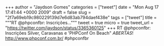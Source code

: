 
+++
author = "Jaydson Gomes"
categories = ["tweet"]
date = "Mon Aug 17 17:41:44 +0000 2009"
draft = false
slug = "2f7a69eb19c980229139d7e6d83ab794daef438e"
tags = ["tweet"]
title = """RT @phpconfbr: Inscrições..."""
tweet = true
micro = true
tweet_url = "https://twitter.com/jaydson/status/3365360125"
+++
RT @phpconfbr: Inscrições Silver, Caravanas e 'PHPConf On Beach" *ABERTAS*! http://www.phpconf.com.br/ #phpconfbr
